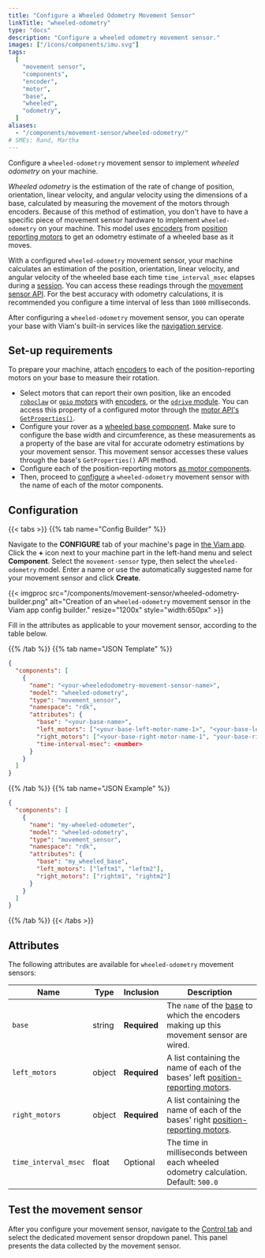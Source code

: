 ```yaml
---
title: "Configure a Wheeled Odometry Movement Sensor"
linkTitle: "wheeled-odometry"
type: "docs"
description: "Configure a wheeled odometry movement sensor."
images: ["/icons/components/imu.svg"]
tags:
  [
    "movement sensor",
    "components",
    "encoder",
    "motor",
    "base",
    "wheeled",
    "odometry",
  ]
aliases:
  - "/components/movement-sensor/wheeled-odometry/"
# SMEs: Rand, Martha
---
```


Configure a `wheeled-odometry` movement sensor to implement _wheeled odometry_ on your machine.

_Wheeled odometry_ is the estimation of the rate of change of position, orientation, linear velocity, and angular velocity using the dimensions of a base, calculated by measuring the movement of the motors through encoders.
Because of this method of estimation, you don't have to have a specific piece of movement sensor hardware to implement `wheeled-odometry` on your machine.
This model uses [encoders](/components/encoder/) from [position reporting motors](/components/motor/) to get an odometry estimate of a wheeled base as it moves.

With a configured `wheeled-odometry` movement sensor, your machine calculates an estimation of the position, orientation, linear velocity, and angular velocity of the wheeled base each time `time_interval_msec` elapses during a [session](/build/program/apis/sessions/).
You can access these readings through the [movement sensor API](/components/movement-sensor/#api).
For the best accuracy with odometry calculations, it is recommended you configure a time interval of less than `1000` milliseconds.

After configuring a `wheeled-odometry` movement sensor, you can operate your base with Viam's built-in services like the [navigation service](/mobility/navigation/).

## Set-up requirements

To prepare your machine, attach [encoders](/components/encoder/) to each of the position-reporting motors on your base to measure their rotation.

- Select motors that can report their own position, like an encoded [`roboclaw`](/components/motor/roboclaw/) or [`gpio` motors](/components/motor/gpio/) with [encoders](/components/encoder/#supported-models), or the [`odrive` module](https://github.com/viamrobotics/odrive).
  You can access this property of a configured motor through the [motor API's `GetProperties()`](/components/motor/#getproperties).
- Configure your rover as a [wheeled base component](/components/base/wheeled/).
  Make sure to configure the base width and circumference, as these measurements as a property of the base are vital for accurate odometry estimations by your movement sensor.
  This movement sensor accesses these values through the base's `GetProperties()` API method.
- Configure each of the position-reporting motors [as motor components](/components/motor/).
- Then, proceed to [configure](#configuration) a `wheeled-odometry` movement sensor with the name of each of the motor components.

## Configuration

{{< tabs >}}
{{% tab name="Config Builder" %}}

Navigate to the **CONFIGURE** tab of your machine's page in [the Viam app](https://app.viam.com).
Click the **+** icon next to your machine part in the left-hand menu and select **Component**.
Select the `movement-sensor` type, then select the `wheeled-odometry` model.
Enter a name or use the automatically suggested name for your movement sensor and click **Create**.

{{< imgproc src="/components/movement-sensor/wheeled-odometry-builder.png" alt="Creation of an `wheeled-odometry` movement sensor in the Viam app config builder." resize="1200x" style="width:650px" >}}

Fill in the attributes as applicable to your movement sensor, according to the table below.

{{% /tab %}}
{{% tab name="JSON Template" %}}

```json {class="line-numbers linkable-line-numbers"}
{
  "components": [
    {
      "name": "<your-wheeledodometry-movement-sensor-name>",
      "model": "wheeled-odometry",
      "type": "movement_sensor",
      "namespace": "rdk",
      "attributes": {
        "base": "<your-base-name>",
        "left_motors": ["<your-base-left-motor-name-1>", "<your-base-left-motor-name-2>"],
        "right_motors": ["<your-base-right-motor-name-1", "your-base-right-motor-name-2>"],
        "time-interval-msec": <number>
      }
    }
  ]
}
```

{{% /tab %}}
{{% tab name="JSON Example" %}}

```json {class="line-numbers linkable-line-numbers"}
{
  "components": [
    {
      "name": "my-wheeled-odometer",
      "model": "wheeled-odometry",
      "type": "movement_sensor",
      "namespace": "rdk",
      "attributes": {
        "base": "my_wheeled_base",
        "left_motors": ["leftm1", "leftm2"],
        "right_motors": ["rightm1", "rightm2"]
      }
    }
  ]
}
```

{{% /tab %}}
{{< /tabs >}}

## Attributes

The following attributes are available for `wheeled-odometry` movement sensors:

<!-- prettier-ignore -->
| Name | Type | Inclusion | Description |
| ---- | ---- | --------- | ----------- |
| `base` | string | **Required** | The `name` of the [base](/components/base/) to which the encoders making up this movement sensor are wired. |
| `left_motors` | object | **Required** | A list containing the name of each of the bases' left [position-reporting motors](/components/motor/gpio/). |
| `right_motors` | object | **Required** | A list containing the name of each of the bases' right [position-reporting motors](/components/motor/gpio/). |
| `time_interval_msec` | float | Optional | The time in milliseconds between each wheeled odometry calculation.<br>Default: `500.0`</br> |

## Test the movement sensor

After you configure your movement sensor, navigate to the [Control tab](/fleet/machines/#control) and select the dedicated movement sensor dropdown panel.
This panel presents the data collected by the movement sensor.
